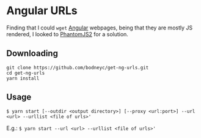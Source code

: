 Angular URLs
============

Finding that I could `wget` [Angular](https://angular.io/) webpages, being that they are mostly JS rendered, I looked to [PhantomJS2](https://www.npmjs.com/package/phantomjs2) for a solution.

## Downloading

```
git clone https://github.com/bodneyc/get-ng-urls.git
cd get-ng-urls
yarn install
```

## Usage

`$ yarn start [--outdir <output directory>] [--proxy <url:port>] --url <url> --urllist <file of urls>'`

E.g.: `$ yarn start --url <url> --urllist <file of urls>'`
